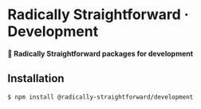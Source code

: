 # Radically Straightforward · Development

**🧰 Radically Straightforward packages for development**

## Installation

```console
$ npm install @radically-straightforward/development
```
